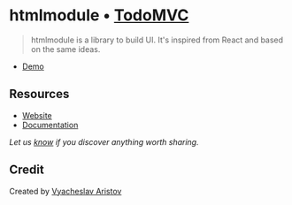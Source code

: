# htmlmodule • [TodoMVC](https://todomvc.com)

> htmlmodule is a library to build UI.
It's inspired from React and based on the same ideas.

- [Demo](https://aristov.github.io/htmlmodule-todoapp)

## Resources

- [Website](https://aristov.github.io/htmlmodule)
- [Documentation](https://github.com/aristov/htmlmodule/blob/master/README.md)

*Let us [know](https://github.com/tastejs/todomvc/issues) if you discover anything worth sharing.*

## Credit

Created by [Vyacheslav Aristov](https://github.com/aristov)
